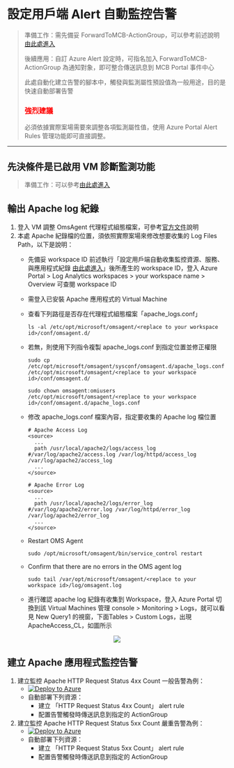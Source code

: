 # 設定用戶端 Alert 自動監控告警
> 準備工作：需先備妥 ForwardToMCB-ActionGroup，可以參考前述說明 [由此處進入](https://github.com/mcloud-support/arm/tree/main/workspace/README.md)</p>
> 後續應用：自訂 Azure Alert 設定時，可指名加入 ForwardToMCB-ActionGroup 為通知對象，即可整合傳送訊息到 MCB Portal 事件中心</p>
> 此處自動化建立告警的腳本中，觸發與監測屬性預設值為一般用途，目的是快速自動部署告警</p>
> <font color=red><h3>強烈建議</h3></font> 必須依據實際案場需要來調整各項監測屬性值，使用 Azure Portal Alert Rules 管理功能即可直接調整。
---
## 先決條件是已啟用 VM 診斷監測功能
> 準備工作：可以參考[由此處進入](https://github.com/mcloud-support/arm/tree/main/alert/vm/README.md)

## 輸出 Apache log 紀錄
1. 登入 VM 調整 OmsAgent 代理程式組態檔案，可參考[官方文件](https://github.com/microsoft/OMS-Agent-for-Linux/blob/master/docs/Apache-HTTP-Server-Logs-Collection.md)說明
2. 本處 Apache 紀錄檔的位置，須依照實際案場來修改想要收集的 Log Files Path，以下是說明：
     * 先備妥 workspace ID
      前述執行「設定用戶端自動收集監控資源、服務、與應用程式紀錄 [由此處進入](https://github.com/mcloud-support/arm/tree/main/workspace/README.md)」後所產生的 workspace ID，登入 Azure Portal \> Log Analytics workspaces \> your workspace name \> Overview 可查閱 workspace ID

     * 需登入已安裝 Apache 應用程式的 Virtual Machine
     * 查看下列路徑是否存在代理程式組態檔案「apache_logs.conf」
       ```
       ls -al /etc/opt/microsoft/omsagent/<replace to your workspace id>/conf/omsagent.d/
       ```
     * 若無，則使用下列指令複製 apache_logs.conf 到指定位置並修正權限
        ```
        sudo cp /etc/opt/microsoft/omsagent/sysconf/omsagent.d/apache_logs.conf /etc/opt/microsoft/omsagent/<replace to your workspace id>/conf/omsagent.d/

        sudo chown omsagent:omiusers /etc/opt/microsoft/omsagent/<replace to your workspace id>/conf/omsagent.d/apache_logs.conf
        ```

     * 修改 apache_logs.conf 檔案內容，指定要收集的 Apache log 檔位置
        ```
        # Apache Access Log
        <source>
          ...
          path /usr/local/apache2/logs/access_log  #/var/log/apache2/access.log /var/log/httpd/access_log /var/log/apache2/access_log
          ...
        </source>

        # Apache Error Log
        <source>
          ...
          path /usr/local/apache2/logs/error_log  #/var/log/apache2/error.log /var/log/httpd/error_log /var/log/apache2/error_log
          ...
        </source>

        ```
     * Restart OMS Agent
        ```
        sudo /opt/microsoft/omsagent/bin/service_control restart 
        ```
     * Confirm that there are no errors in the OMS agent log
        ```
        sudo tail /var/opt/microsoft/omsagent/<replace to your workspace id>/log/omsagent.log 
        ```
     * 進行確認 apache log 紀錄有收集到 Workspace，登入 Azure Portal 切換到該 Virtual Machines 管理 console > Monitoring > Logs，就可以看見 New Query1 的視窗，下面Tables > Custom Logs，出現 ApacheAccess_CL，如圖所示
<div align=center><img src="https://github.com/microsoft/OMS-Agent-for-Linux/raw/master/docs/pictures/ApacheHTTPServerSearchView.PNG?raw=true"></div>

## 建立 Apache 應用程式監控告警
1. 建立監控 Apache HTTP Request Status 4xx Count 一般告警為例：
   * [![Deploy to Azure](https://docs.microsoft.com/en-us/azure/templates/media/deploy-to-azure.svg)](https://portal.azure.com/#create/Microsoft.Template/uri/https%3A%2F%2Fraw.githubusercontent.com%2Fmcloud-support%2Farm%2Fmain%2Falert%2Fapache%2FM-Apache-01-HttpRequest4xx.json)
   * 自動部署下列資源：
     * 建立 「HTTP Request Status 4xx Count」 alert rule
     * 配置告警觸發時傳送訊息到指定的 ActionGroup
2. 建立監控 Apache HTTP Request Status 5xx Count 嚴重告警為例：
   * [![Deploy to Azure](https://docs.microsoft.com/en-us/azure/templates/media/deploy-to-azure.svg)](https://portal.azure.com/#create/Microsoft.Template/uri/https%3A%2F%2Fraw.githubusercontent.com%2Fmcloud-support%2Farm%2Fmain%2Falert%2Fapache%2FM-Apache-01-HttpRequest5xx.json)
   * 自動部署下列資源：
     * 建立 「HTTP Request Status 5xx Count」 alert rule
     * 配置告警觸發時傳送訊息到指定的 ActionGroup
